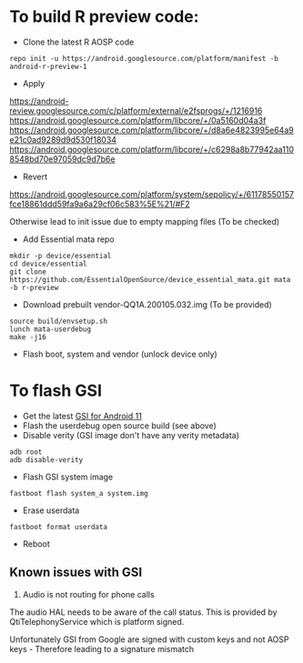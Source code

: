 # To build R preview code:

* Clone the latest R AOSP code

```
repo init -u https://android.googlesource.com/platform/manifest -b android-r-preview-1
```

* Apply

https://android-review.googlesource.com/c/platform/external/e2fsprogs/+/1216916
https://android.googlesource.com/platform/libcore/+/0a5160d04a3f
https://android.googlesource.com/platform/libcore/+/d8a6e4823995e64a9e21c0ad9289d9d530f18034
https://android.googlesource.com/platform/libcore/+/c6298a8b77942aa1108548bd70e97059dc9d7b6e

* Revert

https://android.googlesource.com/platform/system/sepolicy/+/61178550157fce18861ddd59fa9a6a29cf06c583%5E%21/#F2

Otherwise lead to init issue due to empty mapping files (To be checked)

* Add Essential mata repo

```
mkdir -p device/essential
cd device/essential
git clone https://github.com/EssentialOpenSource/device_essential_mata.git mata -b r-preview
```

* Download prebuilt vendor-QQ1A.200105.032.img (To be provided)

```
source build/envsetup.sh
lunch mata-userdebug
make -j16
```

* Flash boot, system and vendor (unlock device only)

# To flash GSI

* Get the latest [GSI for Android 11](https://developer.android.com/topic/generic-system-image/releases)
* Flash the userdebug open source build (see above)
* Disable verity (GSI image don't have any verity metadata)

```
adb root
adb disable-verity
```

* Flash GSI system image

```
fastboot flash system_a system.img
```

* Erase userdata

```
fastboot format userdata
```

* Reboot

## Known issues with GSI

1. Audio is not routing for phone calls

The audio HAL needs to be aware of the call status. This is provided
by QtiTelephonyService which is platform signed.

Unfortunately GSI from Google are signed with custom keys and not
AOSP keys - Therefore leading to a signature mismatch
